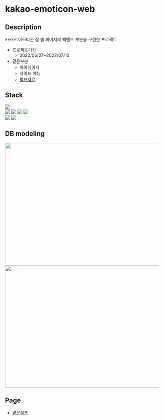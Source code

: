 # kakao-emoticon-web


## Description
카카오 이모티콘 샵 웹 페이지의 백엔드 부분을 구현한 프로젝트
* 프로젝트기간 
  - 2022/06/27~2022/07/10
* 맡은부분
  - 마이페이지
  - 사이드 메뉴
  - [발표자료](https://drive.google.com/file/d/1k2p1AebzDBk2mrWULtBfwamhCqNnf-YV/view?usp=sharing)
## Stack
<div>
  <img src="https://camo.githubusercontent.com/fe32ad2ab38a49980ae074cb13dee4b325e1c067f5b33998af9d42b72bb6e47b/68747470733a2f2f696d672e736869656c64732e696f2f62616467652f4a6176612d3030373339363f7374796c653d666c6174266c6f676f3d4a617661266c6f676f436f6c6f723d7768697465">
  <br>
  <img src="https://camo.githubusercontent.com/989c72c75f8e78ca3d5f8faf7d6d50228c2154b400a1280c36dff4d62783fadd/68747470733a2f2f696d672e736869656c64732e696f2f62616467652f48544d4c352d4533344632363f7374796c653d666c6174266c6f676f3d48544d4c35266c6f676f436f6c6f723d7768697465">
  <img src="https://camo.githubusercontent.com/79fe43df22a9d1011a93608949644a2676fb125b92192462dc5ae33558f69d14/68747470733a2f2f696d672e736869656c64732e696f2f62616467652f435353332d3135373242363f7374796c653d666c6174266c6f676f3d43535333266c6f676f436f6c6f723d7768697465">
  <img src="https://camo.githubusercontent.com/0ac526200358c3cd09ca0eae4bc7149282c173b5fb1de1636715f18b9ab346ba/68747470733a2f2f696d672e736869656c64732e696f2f62616467652f4a6176615363726970742d4637444631453f7374796c653d666c6174266c6f676f3d4a617661536372697074266c6f676f436f6c6f723d7768697465">
  <img src="https://camo.githubusercontent.com/feff220bbfee4fe510d0c4345cd562d4c34e5b1fcf16fab198092704f20fff4b/68747470733a2f2f696d672e736869656c64732e696f2f62616467652f4a71756572792d3037363941443f7374796c653d666c6174266c6f676f3d4a7175657279266c6f676f436f6c6f723d7768697465">
  <br>
  <img src="https://camo.githubusercontent.com/9d197e403a008001d0af08199a02dfc4e3a6bad32b9331fe29219bf68375bd0f/68747470733a2f2f696d672e736869656c64732e696f2f62616467652f41706163686520546f6d6361742d4638444337353f7374796c653d666c6174266c6f676f3d746f6d636174266c6f676f436f6c6f723d7768697465">
  <img src="https://camo.githubusercontent.com/f6a91e1d5cf4189ee70fbe14054d5a6163aac0e4b2e39c3c98a0c3f0b0b595dc/68747470733a2f2f696d672e736869656c64732e696f2f62616467652f4f7261636c652044422d4638303030303f7374796c653d666c6174266c6f676f3d4f7261636c65266c6f676f436f6c6f723d7768697465">
</div>

## DB modeling
<img src="https://user-images.githubusercontent.com/71432079/188181558-80c918f6-762a-42b5-ac11-922c34441e16.jpg" width="800" height="400"/>
<img src="https://user-images.githubusercontent.com/71432079/188181054-a336de07-cb85-4e19-a3f8-b0ef79f93dae.PNG" width="800" height="400"/>

## Page
- [맡은부분](https://drive.google.com/file/d/12irkWht4zkmnx5y9XHNlwx8BC_RqfM_y/view?usp=sharing)
